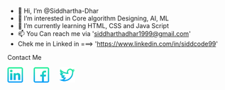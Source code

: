 - 👋 Hi, I’m @Siddhartha-Dhar
- 👀 I’m interested in Core algorithm Designing, AI, ML
- 🌱 I’m currently learning HTML, CSS and Java Script
- 📫 You Can reach me via 'siddharthadhar1999@gmail.com'
- Chek me in Linked in ===> 'https://www.linkedin.com/in/siddcode99'

Contact Me

<a href="https://www.linkedin.com/in/siddcode99/" target="_blank">
<img src="Resource_Logo/linkedin.png", height="35" width="auto" alt="Linked_In"></img></a>
&nbsp;&nbsp;&nbsp;&nbsp;

<a href="https://www.facebook.com/siddhartha.dhar.754/" target="_blank">
<img src="Resource_Logo/facebook.png" height="35" width="auto" alt="Facebook"></img></a>
&nbsp;&nbsp;&nbsp;&nbsp;

<a href="https://twitter.com/sidd21thebuddha" target="_blank">
<img src="Resource_Logo/twitter.png" height="35" width="auto" alt="Twitter"></img></a>
&nbsp;&nbsp;&nbsp;&nbsp;


<!---
Siddhartha1999/Siddhartha1999 is a ✨ special ✨ repository because its `README.md` (this file) appears on your GitHub profile.
You can click the Preview link to take a look at your changes.
--->
